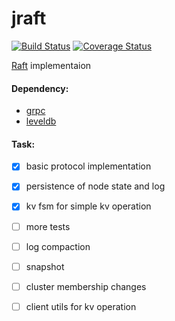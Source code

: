 # jraft

[![Build Status](https://travis-ci.org/wangke1020/jraft.svg?branch=master)](https://travis-ci.org/wangke1020/jraft)
[![Coverage Status](https://coveralls.io/repos/github/wangke1020/jraft/badge.svg)](https://coveralls.io/github/wangke1020/jraft)

[Raft](https://raft.github.io/raft.pdf) implementaion

#### Dependency:
- [grpc](http://www.grpc.io/)
- [leveldb](http://leveldb.org/)

#### Task:
- [x] basic protocol implementation
- [x] persistence of node state and log 
- [x] kv fsm for simple kv operation
- [ ] more tests
- [ ] log compaction
- [ ] snapshot
- [ ] cluster membership changes
- [ ] client utils for kv operation

